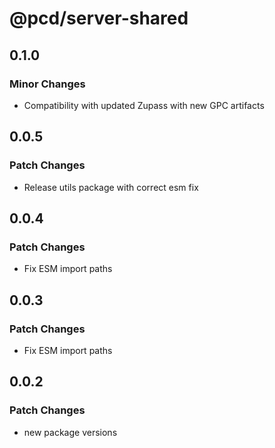 # @pcd/server-shared

## 0.1.0

### Minor Changes

- Compatibility with updated Zupass with new GPC artifacts

## 0.0.5

### Patch Changes

- Release utils package with correct esm fix

## 0.0.4

### Patch Changes

- Fix ESM import paths

## 0.0.3

### Patch Changes

- Fix ESM import paths

## 0.0.2

### Patch Changes

- new package versions
